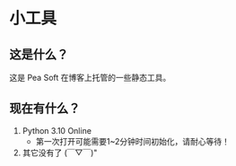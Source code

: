 # 小工具

## 这是什么？

这是 Pea Soft 在博客上托管的一些静态工具。

## 现在有什么？

1. Python 3.10 Online
   - 第一次打开可能需要1\~2分钟时间初始化，请耐心等待！
2. 其它没有了 (￣▽￣)"
